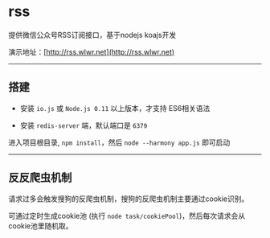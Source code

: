 # rss
提供微信公众号RSS订阅接口，基于nodejs koajs开发

演示地址：[http://rss.wlwr.net](http://rss.wlwr.net)

---

## 搭建

- 安装 `io.js` 或 `Node.js 0.11` 以上版本，才支持 ES6相关语法

- 安装 `redis-server` 端，默认端口是 `6379`


进入项目根目录, `npm install`，然后 `node --harmony app.js` 即可启动

----

## 反反爬虫机制

请求过多会触发搜狗的反爬虫机制，搜狗的反爬虫机制主要通过cookie识别。

可通过定时生成cookie池 (执行 `node task/cookiePool`)，然后每次请求会从cookie池里随机取。
